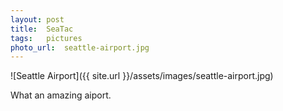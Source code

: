 ```yaml
---
layout: post
title:  SeaTac
tags:   pictures 
photo_url:  seattle-airport.jpg
---
```


![Seattle Airport]({{ site.url }}/assets/images/seattle-airport.jpg)

What an amazing aiport.

